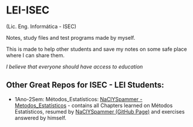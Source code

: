 # LEI-ISEC
(Lic. Eng. Informática - ISEC)

Notes, study files and test programs made by myself.

This is made to help other students and save my notes on some safe place where I can share them.

_I believe that everyone should have access to education_


## Other Great Repos for ISEC - LEI Students:

* 1Ano-2Sem: Métodos_Estatísticos: [NaClYSpammer - Metodos_Estatísticos](https://github.com/NaClYSpammer/Metodos_Estatisticos) - contains all Chapters learned on Métodos Estatísticos, resumed by [NaClYSpammer (GitHub Page)](https://github.com/NaClYSpammer) and exercises answered by himself.

